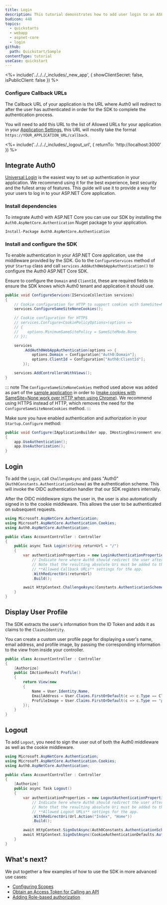 ```yaml
---
title: Login
description: This tutorial demonstrates how to add user login to an ASP.NET Core application.
budicon: 448
topics:
  - quickstarts
  - webapp
  - aspnet-core
  - login
github:
  path: Quickstart/Sample
contentType: tutorial
useCase: quickstart
---
```


<!-- markdownlint-disable MD041 -->

<%= include('../../../_includes/_new_app', { showClientSecret: false, isPublicClient: false }) %>

<!-- markdownlint-disable MD002 MD041 -->

### Configure Callback URLs

The Callback URL of your application is the URL where Auth0 will redirect to after the user has authenticated in order for the SDK to complete the authentication process.

You will need to add this URL to the list of Allowed URLs for your application in your [Application Settings](${manage_url}/#/applications), this URL will mostly take the format `https://YOUR_APPLICATION_URL/callback`.

<%= include('../../../_includes/_logout_url', { returnTo: 'http://localhost:3000' }) %>

## Integrate Auth0

[Universal Login](/hosted-pages/login) is the easiest way to set up authentication in your application. We recommend using it for the best experience, best security and the fullest array of features. This guide will use it to provide a way for your users to log in to your ASP.NET Core application.

### Install dependencies

To integrate Auth0 with ASP.NET Core you can use our SDK by installing the `Auth0.AspNetCore.Authentication` Nuget package to your application.

```bash
Install-Package Auth0.AspNetCore.Authentication
```

### Install and configure the SDK

To enable authentication in your ASP.NET Core application, use the middleware provided by the SDK. Go to the `ConfigureServices` method of your `Startup` class and call `services.AddAuth0WebAppAuthentication()` to configure the Auth0 ASP.NET Core SDK.

Ensure to configure the `Domain` and `ClientId`, these are required fields to ensure the SDK knows which Auth0 tenant and application it should use.

```cs
public void ConfigureServices(IServiceCollection services)
{
    // Cookie configuration for HTTP to support cookies with SameSite=None
    services.ConfigureSameSiteNoneCookies();

    // Cookie configuration for HTTPS
    // services.Configure<CookiePolicyOptions>(options =>
    // {
    //    options.MinimumSameSitePolicy = SameSiteMode.None
    // });

    services
        .AddAuth0WebAppAuthentication(options => {
            options.Domain = Configuration["Auth0:Domain"];
            options.ClientId = Configuration["Auth0:ClientId"];
        });

    services.AddControllersWithViews();
}
```

::: note
The `ConfigureSameSiteNoneCookies` method used above was added as part of the [sample application](https://github.com/auth0-samples/auth0-aspnetcore-mvc-samples/blob/master/Quickstart/01-Login/Support/SameSiteServiceCollectionExtensions.cs) in order to ([make cookies with SameSite=None work over HTTP when using Chrome](https://blog.chromium.org/2019/10/developers-get-ready-for-new.html)). We recommend using HTTPS instead of HTTP, which removes the need for the `ConfigureSameSiteNoneCookies` method.
:::

Make sure you have enabled authentication and authorization in your `Startup.Configure` method:

```csharp
public void Configure(IApplicationBuilder app, IHostingEnvironment env)
{
    app.UseAuthentication();
    app.UseAuthorization();
}
```

## Login

To add the `Login`, call `ChallengeAsync` and pass "Auth0" (`Auth0Constants.AuthenticationScheme`) as the authentication scheme. This will invoke the OIDC authentication handler that our SDK registers internally.

After the OIDC middleware signs the user in, the user is also automatically signed in to the cookie middleware. This allows the user to be authenticated on subsequent requests.

```cs
using Microsoft.AspNetCore.Authentication;
using Microsoft.AspNetCore.Authentication.Cookies;
using Auth0.AspNetCore.Authentication;

public class AccountController : Controller
{
    public async Task Login(string returnUrl = "/")
    {
        var authenticationProperties = new LoginAuthenticationPropertiesBuilder()
            // Indicate here where Auth0 should redirect the user after a login.
            // Note that the resulting absolute Uri must be added to the
            // **Allowed Callback URLs** settings for the app.
            .WithRedirectUri(returnUrl)
            .Build();

        await HttpContext.ChallengeAsync(Constants.AuthenticationScheme, authenticationProperties);
    }
}
```

## Display User Profile

The SDK extracts the user's information from the ID Token and adds it as claims to the `ClaimsIdentity`.

You can create a custom user profile page for displaying a user's name, email address, and profile image, by passing the corresponding information to the view from inside your controller.

```csharp
public class AccountController : Controller
{
    [Authorize]
    public IActionResult Profile()
    {
        return View(new
        {
            Name = User.Identity.Name,
            EmailAddress = User.Claims.FirstOrDefault(c => c.Type == ClaimTypes.Email)?.Value,
            ProfileImage = User.Claims.FirstOrDefault(c => c.Type == "picture")?.Value
        });
    }
}
```

## Logout

To add `Logout`, you need to sign the user out of both the Auth0 middleware as well as the cookie middleware.

```cs
using Microsoft.AspNetCore.Authentication;
using Microsoft.AspNetCore.Authentication.Cookies;
using Auth0.AspNetCore.Authentication;

public class AccountController : Controller
{
    [Authorize]
    public async Task Logout()
    {
        var authenticationProperties = new LogoutAuthenticationPropertiesBuilder()
            // Indicate here where Auth0 should redirect the user after a logout.
            // Note that the resulting absolute Uri must be added to the
            // **Allowed Logout URLs** settings for the app.
            .WithRedirectUri(Url.Action("Index", "Home"))
            .Build();

        await HttpContext.SignOutAsync(Auth0Constants.AuthenticationScheme, authenticationProperties);
        await HttpContext.SignOutAsync(CookieAuthenticationDefaults.AuthenticationScheme);
    }
}
```

## What's next?

We put together a few examples of how to use the SDK in more advanced use cases:

- [Configuring Scopes](https://github.com/auth0/auth0-aspnetcore-authentication#scopes)
- [Obtain an Access Token for Calling an API](https://github.com/auth0/auth0-aspnetcore-authentication#calling-an-api)
- [Adding Role-based authorization](https://github.com/auth0/auth0-aspnetcore-authentication#roles)
